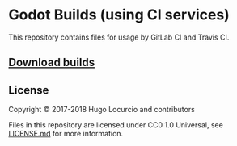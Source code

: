 # Godot Builds (using CI services)

This repository contains files for usage by GitLab CI and Travis CI.

## [Download builds](https://hugo.pro/projects/godot-builds/)

## License

Copyright © 2017-2018 Hugo Locurcio and contributors

Files in this repository are licensed under CC0 1.0 Universal,
see [LICENSE.md](LICENSE.md) for more information.
